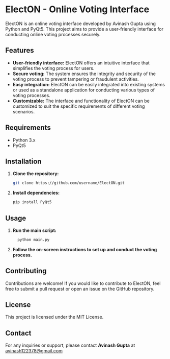 # ElectON - Online Voting Interface

ElectON is an online voting interface developed by Avinash Gupta using Python and PyQt5. This project aims to provide a user-friendly interface for conducting online voting processes securely.

## Features

- **User-friendly interface:** ElectON offers an intuitive interface that simplifies the voting process for users.
- **Secure voting:** The system ensures the integrity and security of the voting process to prevent tampering or fraudulent activities.
- **Easy integration:** ElectON can be easily integrated into existing systems or used as a standalone application for conducting various types of voting processes.
- **Customizable:** The interface and functionality of ElectON can be customized to suit the specific requirements of different voting scenarios.

## Requirements

- Python 3.x
- PyQt5

## Installation

1. **Clone the repository:**

   ```bash
   git clone https://github.com/username/ElectON.git
2. **Install dependencies:**

    ```bash
    pip install PyQt5
## Usage
1. **Run the main script:**

    ```bash
      python main.py
    
2. **Follow the on-screen instructions to set up and conduct the voting process.**

## Contributing
Contributions are welcome! If you would like to contribute to ElectON, feel free to submit a pull request or open an issue on the GitHub repository.

## License
This project is licensed under the MIT License.

## Contact
For any inquiries or support, please contact **Avinash Gupta** at avinash122378@gmail.com
